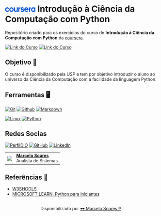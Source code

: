 <h1>
    <a href="https://www.coursera.org">
     <img align="center" width="100px" src="logo.svg"></a>
    <span>Introdução à Ciência da Computação com Python</span>
</h1>

Repositório criado para os exercícios do curso de **Introdução à Ciência da Computação com Python** da [coursera](https://www.coursera.org/).
<br>

[![Link do Curso](https://img.shields.io/badge/▶-000?style=for-the-badge&logo=movie&logoColor=E94D5F)](https://www.coursera.org/learn/ciencia-computacao-python-conceitos) 
[![Link do Curso](https://img.shields.io/badge/Acesse%20o%20Curso%20na%20Plataforma-E94D5F?style=for-the-badge)](https://www.coursera.org/learn/ciencia-computacao-python-conceitos) 

## Objetivo 🎯
O curso é disponibilizado pela USP e tem por objetivo introduzir o aluno ao universo da Ciência da Computação com a facilidade da linguagem Python.

## Ferramentas 🖥️
[![Git](https://img.shields.io/badge/Git-000?style=for-the-badge&logo=git&logoColor=E94D5F)](https://git-scm.com/doc) 
[![Github](https://img.shields.io/badge/Github-000?style=for-the-badge&logo=github&logoColor=30A3DC)](https://docs.github.com/)
[![Markdown](https://img.shields.io/badge/Markdown-000?style=for-the-badge&logo=markdown)](https://markdown.net.br/)

[![Linux](https://img.shields.io/badge/Linux-FCC624?style=for-the-badge&logo=linux&logoColor=black)](https://linux.die.net/)
[![Python](https://img.shields.io/badge/Python-3776AB?style=for-the-badge&logo=python&logoColor=white)](https://www.python.org/doc/)

## Redes Socias

[![PerfilDIO](https://img.shields.io/badge/DIO-0077B5?style=for-the-badge&logo=dio&logoColor=white)](https://web.dio.me/users/marcelo_soares92)
[![GitHub](https://img.shields.io/badge/GitHub-000?style=for-the-badge&logo=github&logoColor=30A3DC)](https://github.com/Mdsoare/)
[![LinkedIn](https://img.shields.io/badge/LinkedIn-0077B5?style=for-the-badge&logo=linkedin&logoColor=white)](https://www.linkedin.com/in/marcelodsoares/) 
<table>
  <tr>
    <td>
      <img width="80px" align="center" src="https://avatars.githubusercontent.com/Mdsoare"/>
    </td>
    <td align="left">
      <a href="https://github.com/Mdsoare">
        <span><b>Marcelo Soares</b></span>
      </a>
      <br>
      <span>Analista de Sistemas</span>
    </td>
  </tr>
</table>

## Referências 🔎
- [W3SHOOLS](https://www.w3schools.com/python/default.asp)
- [MICROSOFT LEARN. Python para iniciantes](https://learn.microsoft.com/pt-br/training/paths/beginner-python/)

##
<div align="center">Disponibilizado por <a href="https://github.com/Mdsoare">🕶 Marcelo Soares ®</a>.</div>
